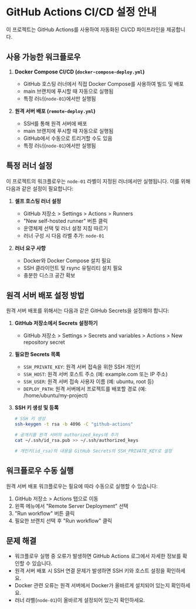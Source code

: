 # GitHub Actions CI/CD 설정 안내

이 프로젝트는 GitHub Actions를 사용하여 자동화된 CI/CD 파이프라인을 제공합니다.

## 사용 가능한 워크플로우

1. **Docker Compose CI/CD (`docker-compose-deploy.yml`)**
   - GitHub 호스팅 러너에서 직접 Docker Compose를 사용하여 빌드 및 배포
   - main 브랜치에 푸시할 때 자동으로 실행됨
   - 특정 러너(`node-01`)에서만 실행됨

2. **원격 서버 배포 (`remote-deploy.yml`)**
   - SSH를 통해 원격 서버에 배포
   - main 브랜치에 푸시할 때 자동으로 실행됨
   - GitHub에서 수동으로 트리거할 수도 있음
   - 특정 러너(`node-01`)에서만 실행됨

## 특정 러너 설정

이 프로젝트의 워크플로우는 `node-01` 라벨이 지정된 러너에서만 실행됩니다. 이를 위해 다음과 같은 설정이 필요합니다:

1. **셀프 호스팅 러너 설정**
   - GitHub 저장소 > Settings > Actions > Runners
   - "New self-hosted runner" 버튼 클릭
   - 운영체제 선택 및 러너 설정 지침 따르기
   - 러너 구성 시 다음 라벨 추가: `node-01`

2. **러너 요구 사항**
   - Docker와 Docker Compose 설치 필요
   - SSH 클라이언트 및 rsync 유틸리티 설치 필요
   - 충분한 디스크 공간 확보

## 원격 서버 배포 설정 방법

원격 서버 배포를 위해서는 다음과 같은 GitHub Secrets을 설정해야 합니다:

1. **GitHub 저장소에서 Secrets 설정하기**
   - GitHub 저장소 > Settings > Secrets and variables > Actions > New repository secret

2. **필요한 Secrets 목록**
   - `SSH_PRIVATE_KEY`: 원격 서버 접속을 위한 SSH 개인키
   - `SSH_HOST`: 원격 서버 호스트 주소 (예: example.com 또는 IP 주소)
   - `SSH_USER`: 원격 서버 접속 사용자 이름 (예: ubuntu, root 등)
   - `DEPLOY_PATH`: 원격 서버에서 프로젝트를 배포할 경로 (예: /home/ubuntu/my-project)

3. **SSH 키 생성 및 등록**
   ```bash
   # SSH 키 생성
   ssh-keygen -t rsa -b 4096 -C "github-actions"
   
   # 공개키를 원격 서버의 authorized_keys에 추가
   cat ~/.ssh/id_rsa.pub >> ~/.ssh/authorized_keys
   
   # 개인키(id_rsa)의 내용을 GitHub Secrets의 SSH_PRIVATE_KEY로 설정
   ```

## 워크플로우 수동 실행

원격 서버 배포 워크플로우는 필요에 따라 수동으로 실행할 수 있습니다:

1. GitHub 저장소 > Actions 탭으로 이동
2. 왼쪽 메뉴에서 "Remote Server Deployment" 선택
3. "Run workflow" 버튼 클릭
4. 필요한 브랜치 선택 후 "Run workflow" 클릭

## 문제 해결

- 워크플로우 실행 중 오류가 발생하면 GitHub Actions 로그에서 자세한 정보를 확인할 수 있습니다.
- 원격 서버 배포 시 SSH 연결 문제가 발생하면 SSH 키와 호스트 설정을 확인하세요.
- Docker 관련 오류는 원격 서버에서 Docker가 올바르게 설치되어 있는지 확인하세요.
- 러너 라벨(`node-01`)이 올바르게 설정되어 있는지 확인하세요. 